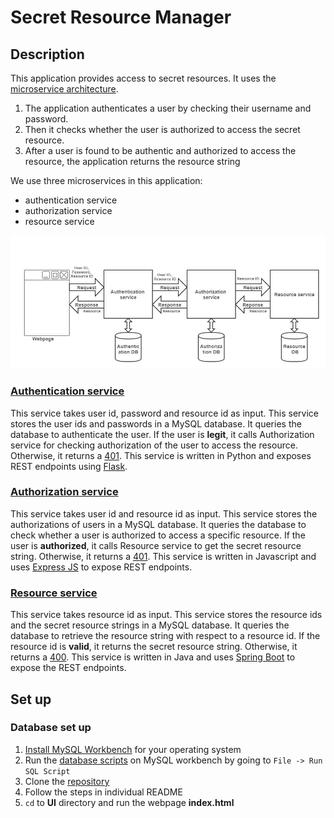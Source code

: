 # Secret Resource Manager
## Description
This application provides access to secret resources. It uses the [microservice architecture](http://microservices.io/patterns/microservices.html).
1) The application authenticates a user by checking their username and password.
1) Then it checks whether the user is authorized to access the secret resource.
1) After a user is found to be authentic and authorized to access the resource, the application returns the resource string

We use three microservices in this application:
  - authentication service
  - authorization service
  - resource service
  
![alt text](https://github.com/saurabhagrawal0412/Assignment1/blob/master/design.jpg)

### [Authentication service](https://github.com/saurabhagrawal0412/Assignment1/tree/master/authentication-service)
This service takes user id, password and resource id as input. This service stores the user ids and passwords in a MySQL database. It queries the database to authenticate the user. If the user is **legit**, it calls Authorization service for checking authorization of the user to access the resource. Otherwise, it returns a [401](https://httpstatuses.com/401).
This service is written in Python and exposes REST endpoints using [Flask](http://flask.pocoo.org/).

### [Authorization service](https://github.com/saurabhagrawal0412/Assignment1/tree/master/authorization-service)
This service takes user id and resource id as input. This service stores the authorizations of users in a MySQL database. It queries the database to check whether a user is authorized to access a specific resource. If the user is **authorized**, it calls Resource service to get the secret resource string. Otherwise, it returns a [401](https://httpstatuses.com/401).
This service is written in Javascript and uses [Express JS](https://expressjs.com/) to expose REST endpoints.

### [Resource service](https://github.com/saurabhagrawal0412/Assignment1/tree/master/resource-service)
This service takes resource id as input. This service stores the resource ids and the secret resource strings in a MySQL database. It queries the database to retrieve the resource string with respect to a resource id. If the resource id is **valid**, it returns the secret resource string. Otherwise, it returns a [400](https://httpstatuses.com/400).
This service is written in Java and uses [Spring Boot](https://projects.spring.io/spring-boot/) to expose the REST endpoints.

## Set up
### Database set up
1) [Install MySQL Workbench](https://dev.mysql.com/doc/workbench/en/wb-installing.html) for your operating system
1) Run the [database scripts](https://github.com/saurabhagrawal0412/Assignment1/tree/master/db_scripts) on MySQL workbench by going to `File -> Run SQL Script`
1) Clone the [repository](https://github.com/saurabhagrawal0412/Assignment1.git)
1) Follow the steps in individual README
1) `cd` to **UI** directory and run the webpage **index.html**
